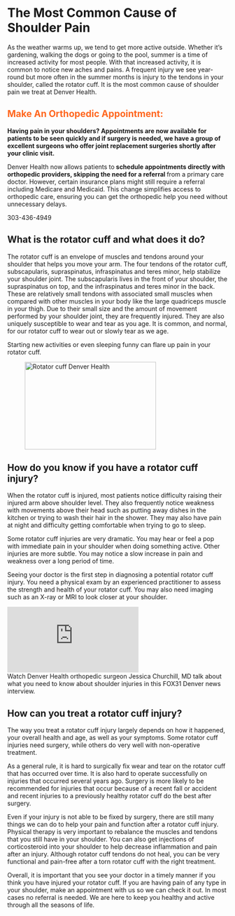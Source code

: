 
<h1>The Most Common Cause of Shoulder Pain</h1>

<p>As the weather warms up, we tend to get more active outside. Whether it&rsquo;s gardening, walking the dogs or going to the pool, summer is a time of increased activity for most people. With that increased activity, it is common to notice new aches and pains. A frequent injury we see year-round but more often in the summer months is injury to the tendons in your shoulder, called the rotator cuff. It is the most common cause of shoulder pain we treat at Denver Health.</p>

<!-- Make An Orthopedic Appointment section !-->
<div class="session-listing__item hidden-xs hidden-sm">
<h2 style="color:#FF671F;">Make An Orthopedic Appointment:</h2>
<p><strong>Having pain in your shoulders? Appointments are now available for patients to be seen quickly and if surgery is needed, we have a group of excellent surgeons who offer joint replacement surgeries shortly after your clinic visit.</strong></p>

<p>Denver Health now allows patients to<strong> schedule appointments directly with orthopedic providers, skipping the need for a referral </strong>from a primary care doctor. However, certain insurance plans might still require a referral including Medicare and Medicaid. This change simplifies access to orthopedic care, ensuring you can get the orthopedic help you need without unnecessary delays.</p>

<div class="col-md-4 col-lg-4"><span class="blue-btn"><em class="icon icon-phone">  </em> 303-436-4949<span style="color: #131313;"></span></span></div>
</div>


<h2>What is the rotator cuff and what does it do?</h2>
<p>The rotator cuff is an envelope of muscles and tendons around your shoulder that helps you move your arm. The four tendons of the rotator cuff, subscapularis, supraspinatus, infraspinatus and teres minor, help stabilize your shoulder joint. The subscapularis lives in the front of your shoulder, the supraspinatus on top, and the infraspinatus and teres minor in the back. These are relatively small tendons with associated small muscles when compared with other muscles in your body like the large quadriceps muscle in your thigh. Due to their small size and the amount of movement performed by your shoulder joint, they are frequently injured. They are also uniquely susceptible to wear and tear as you age. It is common, and normal, for our rotator cuff to wear out or slowly tear as we age.</p>

<p>Starting new activities or even sleeping funny can flare up pain in your rotator cuff.</p>

<!-- Rotator Cuff Image wrap !-->
<figure class="image-snippet right">
<div><img src="-/media/c3baf4024c73497db02d4f49fb9f61e3.ashx?h=200&amp;w=300" alt="Rotator cuff Denver Health" style="width: 300px; height: 200px;" />                      </div>
</figure>


<h2>How do you know if you have a rotator cuff injury?</h2>
<p>When the rotator cuff is injured, most patients notice difficulty raising their injured arm above shoulder level. They also frequently notice weakness with movements above their head such as putting away dishes in the kitchen or trying to wash their hair in the shower. They may also have pain at night and difficulty getting comfortable when trying to go to sleep.</p>

<p>Some rotator cuff injuries are very dramatic. You may hear or feel a pop with immediate pain in your shoulder when doing something active. Other injuries are more subtle. You may notice a slow increase in pain and weakness over a long period of time.</p>

<p>Seeing your doctor is the first step in diagnosing a potential rotator cuff injury. You need a physical exam by an experienced practitioner to assess the strength and health of your rotator cuff. You may also need imaging such as an X-ray or MRI to look closer at your shoulder.</p>

<!-- Fox31 video section !-->
<div class="video-snippet right">
<div class="video-wr ">                                                <iframe src="https://www.youtube.com/embed/8BUTGd0-IMU?modestbranding=1&amp;autohide=1&amp;showinfo=0&amp;controls=0" title="Jessica Churchill FOX31 story" frameborder="0"></iframe>                                            </div>
<div class="caption">Watch Denver Health orthopedic surgeon Jessica Churchill, MD talk about what you need to know about shoulder injuries in this FOX31 Denver news interview.</div>
</div>

<h2>How can you treat a rotator cuff injury?</h2>
<p>The way you treat a rotator cuff injury largely depends on how it happened, your overall health and age, as well as your symptoms. Some rotator cuff injuries need surgery, while others do very well with non-operative treatment.</p>

<p>As a general rule, it is hard to surgically fix wear and tear on the rotator cuff that has occurred over time. It is also hard to operate successfully on injuries that occurred several years ago. Surgery is more likely to be recommended for injuries that occur because of a recent fall or accident and recent injuries to a previously healthy rotator cuff do the best after surgery.</p>

<p>Even if your injury is not able to be fixed by surgery, there are still many things we can do to help your pain and function after a rotator cuff injury. Physical therapy is very important to rebalance the muscles and tendons that you still have in your shoulder. You can also get injections of corticosteroid into your shoulder to help decrease inflammation and pain after an injury. Although rotator cuff tendons do not heal, you can be very functional and pain-free after a torn rotator cuff with the right treatment.</p>

<p>Overall, it is important that you see your doctor in a timely manner if you think you have injured your rotator cuff. If you are having pain of any type in your shoulder, make an appointment with us so we can check it out. In most cases no referral is needed. We are here to keep you healthy and active through all the seasons of life.</p>

<p>&nbsp;</p>
